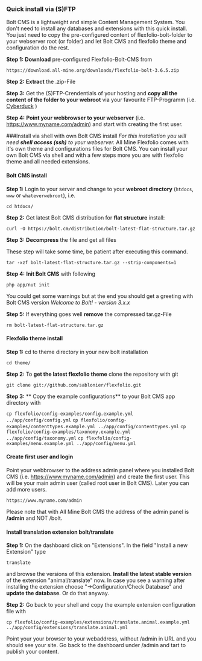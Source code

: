 ### Quick install via (S)FTP
Bolt CMS is a lightweight and simple Content Management System. You don't need to install any databases and extensions with this quick install. You just need to copy the pre-configured content of flexfolio-bolt-folder to your webserver root (or folder) and let Bolt CMS and flexfolio theme and configuration do the rest.

**Step 1:** **Download** pre-configured Flexfolio-Bolt-CMS from

`https://download.all-mine.org/downloads/flexfolio-bolt-3.6.5.zip`

**Step 2:** **Extract** the .zip-File

**Step 3:** Get the (S)FTP-Crendentials of your hosting and **copy all the content of the folder to your webroot** via your favourite FTP-Programm (i.e. [Cyberduck](https://cyberduck.io/) )

**Step 4:** **Point your webbrowser to your webserver** (i.e. https://www.myname.com/admin) and start with creating the first user.



###Install via shell with own Bolt CMS install
*For this installation you will need **shell access (ssh)** to your webserver.* All Mine Flexfolio comes with it's own theme and configurations files for Bolt CMS. You can install your own Bolt CMS via shell and with a few steps more you  are with flexfolio theme and all needed extensions.

#### Bolt CMS install
**Step 1:** Login to your server and change to your **webroot directory** (`htdocs`, `www` or `whateverwebroot`), i.e.

`cd htdocs/`

**Step 2:** Get latest Bolt CMS distribution for **flat structure** install:

`curl -O https://bolt.cm/distribution/bolt-latest-flat-structure.tar.gz`

**Step 3:** **Decompress** the file and get all files

These step will take some time, be patient after executing this command.

`tar -xzf bolt-latest-flat-structure.tar.gz --strip-components=1`

**Step 4:** **Init Bolt CMS** with following

`php app/nut init`

You could get some warnings but at the end you should get a greeting with Bolt CMS version *Welcome to Bolt! - version 3.x.x*


**Step 5:** If everything goes well **remove** the compressed tar.gz-File

`rm bolt-latest-flat-structure.tar.gz`

#### Flexfolio theme install

**Step 1:** cd to theme directory in your new bolt installation

`cd theme/`

**Step 2:** To **get the latest flexfolio theme** clone the repository with git

`git clone git://github.com/sablonier/flexfolio.git`

**Step 3:** ** Copy the example configurations** to your Bolt CMS app directory with

`cp flexfolio/config-examples/config.example.yml ../app/config/config.yml`
`cp flexfolio/config-examples/contenttypes.example.yml ../app/config/contenttypes.yml`
`cp flexfolio/config-examples/taxonomy.example.yml ../app/config/taxonomy.yml`
`cp flexfolio/config-examples/menu.example.yml ../app/config/menu.yml`

#### Create first user and login

Point your webbrowser to the address admin panel where you installed Bolt CMS (i.e. https://www.myname.com/admin) and create the first user. This will be your main admin user (called root user in Bolt CMS). Later you can add more users.

`https://www.myname.com/admin`

Please note that with All Mine Bolt CMS the address of the admin panel is **/admin** and NOT /bolt.

#### Install translation extension bolt/translate

**Step 1:** On the dashboard click on "Extensions". In the field "Install a new Extension" type

`translate`

and browse the versions of this extension. **Install the latest stable version** of the extension "animal/translate" now. In case you see a warning after installing the extension choose "->Configuration/Check Database" and **update the database**. Or do that anyway.

**Step 2:** Go back to your shell and copy the example extension configuration file with

`cp flexfolio/config-examples/extensions/translate.animal.example.yml ../app/config/extensions/translate.animal.yml`

Point your your browser to your webaddress, without /admin in URL and you should see your site. Go back to the dashboard under /admin and tart to publish your content.




